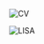 ![CV](https://user-images.githubusercontent.com/81723867/163879220-d7054f3f-508b-407c-8347-b5a879fcfaf8.png)




![LISA](https://user-images.githubusercontent.com/81723867/163879234-8c015387-a879-4596-814c-65d9bbaf1ba9.png)
